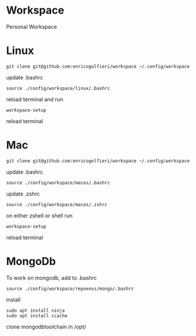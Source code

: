 # Workspace
Personal Workspace

# Linux 
`
git clone git@github.com:enricogolfieri/workspace ~/.config/workspace 
`

update .bashrc

`
source ./config/workspace/linux/.bashrc
`

reload terminal and run

`
workspace-setup
`

reload terminal 

# Mac 
`
git clone git@github.com:enricogolfieri/workspace ~/.config/workspace 
`

update .bashrc

`
source ./config/workspace/macos/.bashrc
`

update .zshrc

`
source ./config/workspace/macos/.zshrc
`

on either zshell or shell run

`
workspace-setup
`

reload terminal 

# MongoDb 
To work on mongodb, add to .bashrc 

```
source ./config/workspace/repoenvs/mongo/.bashrc
```

install 

```
sudo apt install ninja 
sudo apt install ccache 
```

clone mongodbtoolchain in /opt/



